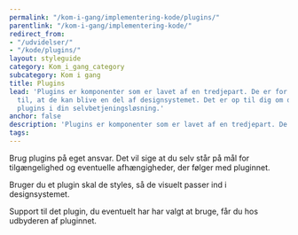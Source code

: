 ```yaml
---
permalink: "/kom-i-gang/implementering-kode/plugins/"
parentlink: "/kom-i-gang/implementering-kode/"
redirect_from:
- "/udvidelser/"
- "/kode/plugins/"
layout: styleguide
category: Kom_i_gang_category
subcategory: Kom i gang
title: Plugins
lead: 'Plugins er komponenter som er lavet af en tredjepart. De er for store og specialiserede
  til, at de kan blive en del af designsystemet. Det er op til dig om du vil bruge
  plugins i din selvbetjeningsløsning.'
anchor: false
description: 'Plugins er komponenter som er lavet af en tredjepart. De er for store og specialiserede til, at de kan blive en del af designsystemet. Det er op til dig om du vil bruge plugins i din selvbetjeningsløsning.'
tags: 
---
```


Brug plugins på eget ansvar. Det vil sige at du selv står på mål for tilgængelighed og 
eventuelle afhængigheder, der følger med pluginnet. 

Bruger du et plugin skal de styles, så de visuelt passer ind i designsystemet.

Support til det plugin, du eventuelt har har valgt at bruge, får du hos udbyderen af pluginnet. 

